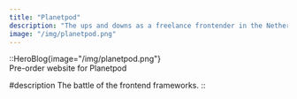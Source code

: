 ```yaml
---
title: "Planetpod"
description: "The ups and downs as a freelance frontender in the Netherlands. Learn from my journey."
image: "/img/planetpod.png"
---
```


<!-- Content of the page -->

::HeroBlog{image="/img/planetpod.png"}  
Pre-order website for Planetpod

#description
The battle of the frontend frameworks.
::
